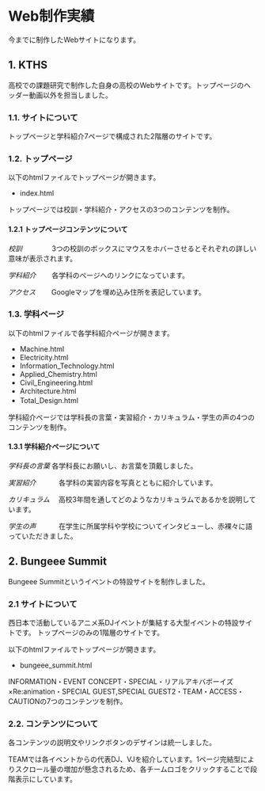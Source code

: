 Web制作実績
====
今までに制作したWebサイトになります。


## 1. KTHS
高校での課題研究で制作した自身の高校のWebサイトです。トップページのヘッダー動画以外を担当しました。　　

### 1.1. サイトについて
トップページと学科紹介7ページで構成された2階層のサイトです。
 
### 1.2. トップページ
以下のhtmlファイルでトップページが開きます。
* index.html

トップページでは校訓・学科紹介・アクセスの3つのコンテンツを制作。

#### 1.2.1 トップページコンテンツについて
*校訓*　　　　
3つの校訓のボックスにマウスをホバーさせるとそれぞれの詳しい意味が表示されます。

*学科紹介*　　
各学科のページへのリンクになっています。

*アクセス*　　
Googleマップを埋め込み住所を表記しています。

### 1.3. 学科ページ
以下のhtmlファイルで各学科紹介ページが開きます。
* Machine.html
* Electricity.html
* Information_Technology.html
* Applied_Chemistry.html
* Civil_Engineering.html
* Architecture.html
* Total_Design.html　　

学科紹介ページでは学科長の言葉・実習紹介・カリキュラム・学生の声の4つのコンテンツを制作。

#### 1.3.1 学科紹介ページについて
*学科長の言葉*
  各学科長にお願いし、お言葉を頂戴しました。

*実習紹介*　　　
各学科の実習内容を写真とともに紹介しています。

*カリキュラム*　
高校3年間を通してどのようなカリキュラムであるかを説明しています。

*学生の声*　　　
在学生に所属学科や学校についてインタビューし、赤裸々に語っていただきました。


## 2. Bungeee Summit
Bungeee Summitというイベントの特設サイトを制作しました。


### 2.1 サイトについて
西日本で活動しているアニメ系DJイベントが集結する大型イベントの特設サイトです。
トップページのみの1階層のサイトです。

以下のhtmlファイルでトップページが開きます。
* bungeee_summit.html

INFORMATION・EVENT CONCEPT・SPECIAL・リアルアキバボーイズ×Re:animation・SPECIAL GUEST,SPECIAL GUEST2・TEAM・ACCESS・CAUTIONの7つのコンテンツを制作。

### 2.2. コンテンツについて
各コンテンツの説明文やリンクボタンのデザインは統一しました。

TEAMでは各イベントからの代表DJ、VJを紹介しています。1ページ完結型によりスクロール量の増加が懸念されるため、各チームロゴをクリックすることで段階表示にしています。


 
　
